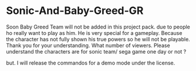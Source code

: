 # Sonic-And-Baby-Greed-GR
Soon
Baby Greed Team will not be added in this project pack.
due to people ho really want to play as him. He is very special for a gameplay.
Because the character has not fully shown his true powers so he will not be playable.
Thank you for your understanding.
What number of viewers.
Please understand the characters are for sonic team/ sega game one day or not ?

but. I will release the commandos for a demo mode under the license.
